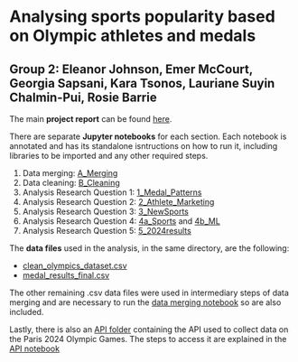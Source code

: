 # Analysing sports popularity based on Olympic athletes and medals

## Group 2: Eleanor Johnson, Emer McCourt, Georgia Sapsani, Kara Tsonos, Lauriane Suyin Chalmin-Pui, Rosie Barrie

The main **project report** can be found [here](Group2_ProjectReport.pdf). 

There are separate **Jupyter notebooks** for each section. Each notebook is annotated and has its standalone isntructions on how to run it, including libraries to be imported and any other required steps. 

1. Data merging: [A_Merging](/Group2_Files/Cleaning_and_Merging/A_Merging.ipynb)
2. Data cleaning: [B_Cleaning](/Group2_Files/Cleaning_and_Merging/B_Cleaning.ipynb)
3. Analysis Research Question 1: [1_Medal_Patterns](/Group2_Files/Key_Questions/1_Medal_Patterns.ipynb)
4. Analysis Research Question 2: [2_Athlete_Marketing](/Group2_Files/Key_Questions/2_Athlete_Marketing.ipynb)
5. Analysis Research Question 3: [3_NewSports](/Group2_Files/Key_Questions/3_NewSports.ipynb)
6. Analysis Research Question 4: [4a_Sports](/Group2_Files/Key_Questions/4a_Sports.ipynb) and [4b_ML](/Group2_Files/Key_Questions/4b_ML.ipynb)
7. Analysis Research Question 5: [5_2024results](/Group2_Files/Key_Questions/5_2024results.ipynb)


The **data files** used in the analysis, in the same directory, are the following:
- [clean_olympics_dataset.csv](/Group2_Files/Final_CSV_files/clean_olympics_dataset.csv)
- [medal_results_final.csv](/Group2_Files/Final_CSV_files/medal_results_final.csv)

The other remaining .csv data files were used in intermediary steps of data merging and are necessary to run the [data merging notebook](/Group2_Files/Cleaning_and_Merging/A_Merging.ipynb) so are also included.

 Lastly, there is also an [API folder](/Group2_Files/API/) containing the API used to collect data on the Paris 2024 Olympic Games. The steps to access it are explained in the [API notebook](/Group2_Files/API/API.ipynb)
